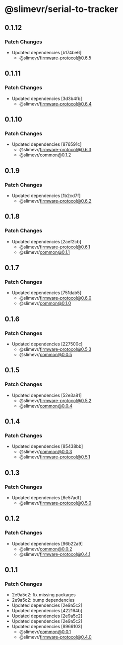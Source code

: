 # @slimevr/serial-to-tracker

## 0.1.12

### Patch Changes

- Updated dependencies [b174be6]
  - @slimevr/firmware-protocol@0.6.5

## 0.1.11

### Patch Changes

- Updated dependencies [3d3b4fb]
  - @slimevr/firmware-protocol@0.6.4

## 0.1.10

### Patch Changes

- Updated dependencies [876591c]
  - @slimevr/firmware-protocol@0.6.3
  - @slimevr/common@0.1.2

## 0.1.9

### Patch Changes

- Updated dependencies [1b2cd7f]
  - @slimevr/firmware-protocol@0.6.2

## 0.1.8

### Patch Changes

- Updated dependencies [2aef2cb]
  - @slimevr/firmware-protocol@0.6.1
  - @slimevr/common@0.1.1

## 0.1.7

### Patch Changes

- Updated dependencies [751dab5]
  - @slimevr/firmware-protocol@0.6.0
  - @slimevr/common@0.1.0

## 0.1.6

### Patch Changes

- Updated dependencies [227500c]
  - @slimevr/firmware-protocol@0.5.3
  - @slimevr/common@0.0.5

## 0.1.5

### Patch Changes

- Updated dependencies [52e3a81]
  - @slimevr/firmware-protocol@0.5.2
  - @slimevr/common@0.0.4

## 0.1.4

### Patch Changes

- Updated dependencies [85438bb]
  - @slimevr/common@0.0.3
  - @slimevr/firmware-protocol@0.5.1

## 0.1.3

### Patch Changes

- Updated dependencies [6e57adf]
  - @slimevr/firmware-protocol@0.5.0

## 0.1.2

### Patch Changes

- Updated dependencies [96b22a9]
  - @slimevr/common@0.0.2
  - @slimevr/firmware-protocol@0.4.1

## 0.1.1

### Patch Changes

- 2e9a5c2: fix missing packages
- 2e9a5c2: bump dependencies
- Updated dependencies [2e9a5c2]
- Updated dependencies [422164b]
- Updated dependencies [2e9a5c2]
- Updated dependencies [2e9a5c2]
- Updated dependencies [8966103]
  - @slimevr/common@0.0.1
  - @slimevr/firmware-protocol@0.4.0
